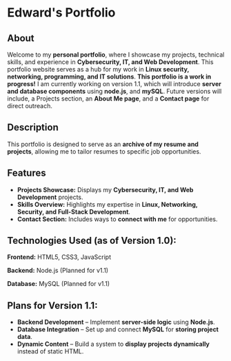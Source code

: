 # Edward's Portfolio

## About
Welcome to my **personal portfolio**, where I showcase my projects, technical skills, and experience in **Cybersecurity, IT, and Web Development**. This portfolio website serves as a hub for my work in **Linux security, networking, programming, and IT solutions**. 
**This portfolio is a work in progress!** I am currently working on version 1.1, which will introduce **server and database components** using **node.js**, and **mySQL**. Future versions will include, a Projects section, an **About Me page**, and a **Contact page** for direct outreach.   

## Description
This portfolio is designed to serve as an **archive of my resume and projects**, allowing me to tailor resumes to specific job opportunities.  


## Features  
- **Projects Showcase:** Displays my **Cybersecurity, IT, and Web Development** projects.  
- **Skills Overview:** Highlights my expertise in **Linux, Networking, Security, and Full-Stack Development**.  
- **Contact Section:** Includes ways to **connect with me** for opportunities. 

## Technologies Used (as of Version 1.0):
**Frontend:** HTML5, CSS3, JavaScript

**Backend:** Node.js (Planned for v1.1)

**Database:** MySQL (Planned for v1.1)


## Plans for Version 1.1:
- **Backend Development** – Implement **server-side logic** using **Node.js**.  
- **Database Integration** – Set up and connect **MySQL** for **storing project data**.  
- **Dynamic Content** – Build a system to **display projects dynamically** instead of static HTML.  

